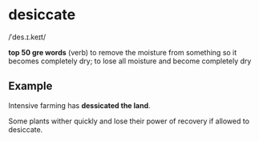 # desiccate

/ˈdes.ɪ.keɪt/

**top 50 gre words**
(verb) to remove the moisture from something so it becomes completely dry; to lose all moisture and become completely dry

## Example

Intensive farming has **dessicated the land**.

Some plants wither quickly and lose their power of recovery if allowed to desiccate.
